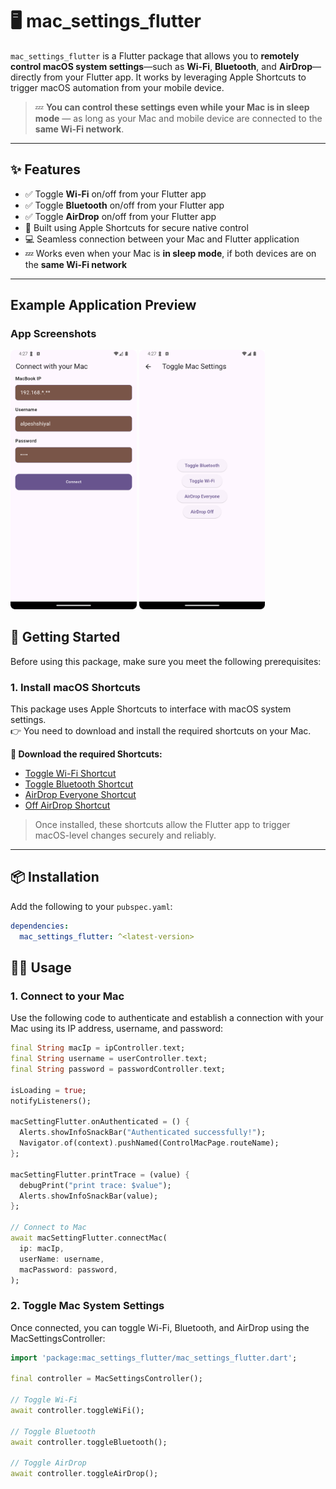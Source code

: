 
# 🖥️ mac_settings_flutter

`mac_settings_flutter` is a Flutter package that allows you to **remotely control macOS system settings**—such as **Wi-Fi**, **Bluetooth**, and **AirDrop**—directly from your Flutter app. It works by leveraging Apple Shortcuts to trigger macOS automation from your mobile device.

> 💤 **You can control these settings even while your Mac is in sleep mode** — as long as your Mac and mobile device are connected to the **same Wi-Fi network**.

---

## ✨ Features

- ✅ Toggle **Wi-Fi** on/off from your Flutter app
- ✅ Toggle **Bluetooth** on/off from your Flutter app
- ✅ Toggle **AirDrop** on/off from your Flutter app
- 🔐 Built using Apple Shortcuts for secure native control
- 💻 Seamless connection between your Mac and Flutter application
- 💤 Works even when your Mac is **in sleep mode**, if both devices are on the **same Wi-Fi network**

---

## Example Application Preview

<h3>App Screenshots</h3>

<p float="center">
  <img src="assets/screenshots/setup.png" width="40%" />
  <img src="assets/screenshots/usage.png" width="40%" />
</p>

## 🚀 Getting Started

Before using this package, make sure you meet the following prerequisites:

### 1. Install macOS Shortcuts

This package uses Apple Shortcuts to interface with macOS system settings.  
👉 You need to download and install the required shortcuts on your Mac.

**🔗 Download the required Shortcuts:**

- [Toggle Wi-Fi Shortcut](assets/toggle_wifi.shortcut)
- [Toggle Bluetooth Shortcut](assets/toggle_bluetooth.shortcut)
- [AirDrop Everyone Shortcut](assets/airdrop_everyone.shortcut)
- [Off AirDrop Shortcut](assets/airdrop_off.shortcut)

> Once installed, these shortcuts allow the Flutter app to trigger macOS-level changes securely and reliably.

---

## 📦 Installation

Add the following to your `pubspec.yaml`:

```yaml
dependencies:
  mac_settings_flutter: ^<latest-version>

```

## 🧑‍💻 Usage

### 1. Connect to your Mac

Use the following code to authenticate and establish a connection with your Mac using its IP address, username, and password:

```dart
final String macIp = ipController.text;
final String username = userController.text;
final String password = passwordController.text;

isLoading = true;
notifyListeners();

macSettingFlutter.onAuthenticated = () {
  Alerts.showInfoSnackBar("Authenticated successfully!");
  Navigator.of(context).pushNamed(ControlMacPage.routeName);
};

macSettingFlutter.printTrace = (value) {
  debugPrint("print trace: $value");
  Alerts.showInfoSnackBar(value);
};

// Connect to Mac
await macSettingFlutter.connectMac(
  ip: macIp,
  userName: username,
  macPassword: password,
);
```

### 2. Toggle Mac System Settings
Once connected, you can toggle Wi-Fi, Bluetooth, and AirDrop using the MacSettingsController:

```dart
import 'package:mac_settings_flutter/mac_settings_flutter.dart';

final controller = MacSettingsController();

// Toggle Wi-Fi
await controller.toggleWiFi();

// Toggle Bluetooth
await controller.toggleBluetooth();

// Toggle AirDrop
await controller.toggleAirDrop();

```